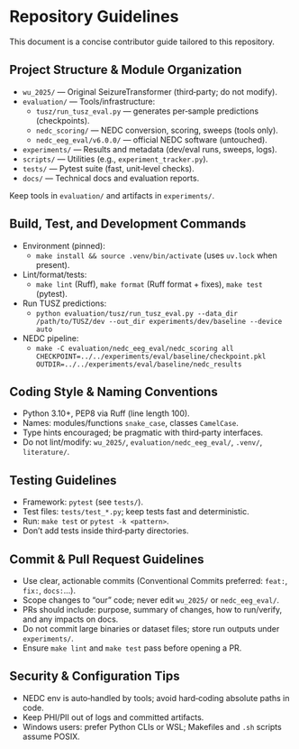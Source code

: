 # Repository Guidelines

This document is a concise contributor guide tailored to this repository.

## Project Structure & Module Organization

- `wu_2025/` — Original SeizureTransformer (third‑party; do not modify).
- `evaluation/` — Tools/infrastructure:
  - `tusz/run_tusz_eval.py` — generates per‑sample predictions (checkpoints).
  - `nedc_scoring/` — NEDC conversion, scoring, sweeps (tools only).
  - `nedc_eeg_eval/v6.0.0/` — official NEDC software (untouched).
- `experiments/` — Results and metadata (dev/eval runs, sweeps, logs).
- `scripts/` — Utilities (e.g., `experiment_tracker.py`).
- `tests/` — Pytest suite (fast, unit‑level checks).
- `docs/` — Technical docs and evaluation reports.

Keep tools in `evaluation/` and artifacts in `experiments/`.

## Build, Test, and Development Commands

- Environment (pinned):
  - `make install && source .venv/bin/activate` (uses `uv.lock` when present).
- Lint/format/tests:
  - `make lint` (Ruff), `make format` (Ruff format + fixes), `make test` (pytest).
- Run TUSZ predictions:
  - `python evaluation/tusz/run_tusz_eval.py --data_dir /path/to/TUSZ/dev --out_dir experiments/dev/baseline --device auto`
- NEDC pipeline:
  - `make -C evaluation/nedc_eeg_eval/nedc_scoring all CHECKPOINT=../../experiments/eval/baseline/checkpoint.pkl OUTDIR=../../experiments/eval/baseline/nedc_results`

## Coding Style & Naming Conventions

- Python 3.10+, PEP8 via Ruff (line length 100).
- Names: modules/functions `snake_case`, classes `CamelCase`.
- Type hints encouraged; be pragmatic with third‑party interfaces.
- Do not lint/modify: `wu_2025/`, `evaluation/nedc_eeg_eval/`, `.venv/`, `literature/`.

## Testing Guidelines

- Framework: `pytest` (see `tests/`).
- Test files: `tests/test_*.py`; keep tests fast and deterministic.
- Run: `make test` or `pytest -k <pattern>`.
- Don’t add tests inside third‑party directories.

## Commit & Pull Request Guidelines

- Use clear, actionable commits (Conventional Commits preferred: `feat:`, `fix:`, `docs:`…).
- Scope changes to “our” code; never edit `wu_2025/` or `nedc_eeg_eval/`.
- PRs should include: purpose, summary of changes, how to run/verify, and any impacts on docs.
- Do not commit large binaries or dataset files; store run outputs under `experiments/`.
- Ensure `make lint` and `make test` pass before opening a PR.

## Security & Configuration Tips

- NEDC env is auto‑handled by tools; avoid hard‑coding absolute paths in code.
- Keep PHI/PII out of logs and committed artifacts.
- Windows users: prefer Python CLIs or WSL; Makefiles and `.sh` scripts assume POSIX.
